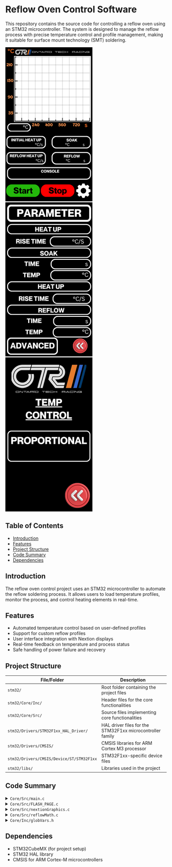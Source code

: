 # Reflow Oven Control Software

This repository contains the source code for controlling a reflow oven using an STM32 microcontroller. The system is designed to manage the reflow process with precise temperature control and profile management, making it suitable for surface mount technology (SMT) soldering.


![Nextion Page](1.png)
![Nextion Page](2.png)
![Nextion Page](3.png)
## Table of Contents
- [Introduction](#introduction)
- [Features](#features)
- [Project Structure](#project-structure)
- [Code Summary](#code-summary)
- [Dependencies](#dependencies)


## Introduction
The reflow oven control project uses an STM32 microcontroller to automate the reflow soldering process. It allows users to load temperature profiles, monitor the process, and control heating elements in real-time.

## Features
- Automated temperature control based on user-defined profiles
- Support for custom reflow profiles
- User interface integration with Nextion displays
- Real-time feedback on temperature and process status
- Safe handling of power failure and recovery

## Project Structure

| File/Folder                              | Description                                                                |
|------------------------------------------|----------------------------------------------------------------------------|
| `stm32/`                                 | Root folder containing the project files                                   |
| `stm32/Core/Inc/`                        | Header files for the core functionalities                                  |
| `stm32/Core/Src/`                        | Source files implementing core functionalities                             |
| `stm32/Drivers/STM32F1xx_HAL_Driver/`    | HAL driver files for the STM32F1xx microcontroller family                  |
| `stm32/Drivers/CMSIS/`                   | CMSIS libraries for ARM Cortex M3 processor                                |
| `stm32/Drivers/CMSIS/Device/ST/STM32F1xx`| STM32F1xx-specific device files                                            |
| `stm32/libs/`                            | Libraries used in the project                                              |

## Code Summary

<details>
  <summary><code>Core/Src/main.c</code></summary>
  
# Detailed Code Summary for main.c

This is a summary of the `main.c` file used in the reflow oven control system based on STM32. Below is a breakdown of each section, including relevant code snippets and explanations for key functionalities.

## File Description: `Core/Src/main.c`

<details>
  <summary>Overview</summary>
  The `main.c` file is the entry point of the application. It initializes the hardware peripherals and handles the core loop that controls the reflow oven process.

  **Main Responsibilities:**
  - Initialize hardware (GPIO, SPI, Timers, UART)
  - Configure system clock
  - Run the infinite loop that executes the reflow oven logic
</details>

<details>
  <summary>Detailed Explanation</summary>

# Detailed Step-by-Step Explanation of main.c

This guide provides a detailed explanation of every function and major lines of code in the `main.c` file. It covers peripheral initialization, callbacks, and main control logic for the reflow oven system.
The code snippets attached are commented for the explanation.

## 1. File Header and License Information

```c
/* USER CODE BEGIN Header */
/**
 *****************************************************************************
 * @file           : main.c
 * @brief          : Main program body
 *****************************************************************************
 * @attention
 * All rights reserved.
 *
 * This software component is licensed by ST under BSD 3-Clause license.
 *****************************************************************************
 */
```
- **What It Does**: This section contains the standard file header for the main program file. It includes license details and a brief description of the file.

## 2. Includes Section

```c
#include "main.h"
#include "globVars.h"
```
- **What It Does**: 
  - `main.h`: This includes the main definitions and function declarations for peripheral initialization and core functionality.
  - `globVars.h`: This includes global variables shared across different parts of the project.

## 3. Private Variables Declaration

```c
SPI_HandleTypeDef hspi1;
TIM_HandleTypeDef htim1;
TIM_HandleTypeDef htim4;
UART_HandleTypeDef huart1;
```
- **What It Does**: These are the handles for the peripherals used:
  - `hspi1`: SPI1 instance for communicating with devices like sensors.
  - `htim1`: Timer 1 used for generating PWM signals to control the heating elements.
  - `htim4`: Timer 4 used for timing events like temperature measurement intervals.
  - `huart1`: UART1 used for serial communication, which can be used to communicate with external devices like a computer or display.

## 4. Global Variables

```c
uint8_t data[2];  // Used for SPI data reception.
uint8_t ReflowCurve[4000];  // Stores the reflow temperature curve.
float temp;  // Stores the current temperature value.
float duty;  // Stores the current PWM duty cycle value.
uint32_t data_flash[] = { 400, 200, 0, 50, 900, 2 };  // Example data for flash storage.
arm_pid_instance_f32 PID;  // PID controller instance.
ReflowTemplate ReflowParameters;  // Reflow parameters template.
uint8_t ReflowEnable = 0;  // Flag to enable the reflow process.
uint16_t ReflowIndex = 0;  // Index for traversing the reflow curve.
float32_t debug = 0;  // Debug variable for testing purposes.
uint8_t Cmd_End[] = { 0xFF, 0xFF, 0xFF };  // Command end marker for UART communication.
uint8_t UART_Recieved_Data[5] = { 'p', '0', 'x', 'x', 'x' };  // Buffer for UART received data.
uint8_t UART_Recieved_Flag = 0;  // Flag indicating UART data has been received.
char input[20];  // Buffer for user input via UART.
uint16_t PhaseIndex[] = { 0, 0, 0, 0, 0 };  // Indices representing different phases of the reflow process.
char ConsoleMSG[20];  // Buffer for console messages.
uint8_t TempDrawEnable = 0;  // Flag for enabling temperature drawing on the screen.
uint32_t TempDrawCounter = 0;  // Counter for drawing temperature data at intervals.
```

## 5. Main Function

```c
int main(void) {
    HAL_Init();  // Initialize the Hardware Abstraction Layer (HAL)
    SystemClock_Config();  // Configure the system clock
    MX_GPIO_Init();  // Initialize GPIOs
    MX_SPI1_Init();  // Initialize SPI1
    MX_TIM4_Init();  // Initialize Timer 4
    MX_TIM1_Init();  // Initialize Timer 1 for PWM
    MX_USART1_UART_Init();  // Initialize UART1

    // Start timers and PWM
    HAL_TIM_Base_Start_IT(&htim4);  // Start Timer 4 with interrupts
    HAL_TIM_PWM_Start(&htim1, TIM_CHANNEL_1);  // Start Timer 1 in PWM mode for heating control

    htim1.Instance->CCR1 = 10;  // Set PWM duty cycle to 10%

    HAL_Delay(2000);  // Initial delay for system stabilization

    // Setup UART reception with interrupt
    HAL_UART_Receive_IT(&huart1, UART_Recieved_Data, 5);
    sprintf(ConsoleMSG, "IDLE");  // Initialize system state to "IDLE"

    // Update display and draw reflow curve
    Update_Page_0();  // Function to refresh the Nextion display
    Draw_Reflow_Curve();  // Function to draw the temperature profile curve on the display

    while (1) {
        HandleGui();  // Process user interface updates (e.g., buttons, screen commands)
        HAL_Delay(500);  // Main loop delay for processing
        if (strncmp((char*) UART_Recieved_Data, "p0xxx", 5) == 0) {
            debug = 5;  // If specific command is received via UART, set debug flag
        }
    }
}
```
- **What It Does**: 
  - The main function initializes all the hardware peripherals (GPIO, SPI, TIM, UART), starts the timers and PWM, and enters an infinite loop where the system continuously processes user input, updates the GUI, and monitors the temperature.

## 6. Callback: `void HAL_TIM_PeriodElapsedCallback(TIM_HandleTypeDef *htim)`

```c
void HAL_TIM_PeriodElapsedCallback(TIM_HandleTypeDef *htim) {
    TempDrawCounter++;  // Increment drawing counter

    if (htim == &htim4) {  // If the interrupt is triggered by Timer 4
        HAL_GPIO_WritePin(CS_GPIO_Port, CS_Pin, 0);  // Enable SPI communication
        HAL_SPI_Receive(&hspi1, data, 2, 100);  // Read temperature data from sensor via SPI
        HAL_GPIO_WritePin(CS_GPIO_Port, CS_Pin, 1);  // Disable SPI communication
        temp = ((((uint16_t) data[1] << 8) | data[2]) >> 3) * 0.249;  // Calculate temperature from raw data

        if (ReflowEnable == 1) {  // If reflow process is enabled
            // Display the current phase of the reflow process
            if (ReflowIndex == PhaseIndex[0]) sprintf(ConsoleMSG, "HEAT UP");
            if (ReflowIndex == PhaseIndex[1]) sprintf(ConsoleMSG, "SOAK");
            if (ReflowIndex == PhaseIndex[2]) sprintf(ConsoleMSG, "HEAT UP");
            if (ReflowIndex == PhaseIndex[3]) sprintf(ConsoleMSG, "REFLOW");
            if (ReflowIndex == PhaseIndex[4]) sprintf(ConsoleMSG, "COOL DOWN");

            // Perform PID control based on temperature error
            float pid_error = ReflowCurve[ReflowIndex + 1] - temp;  // Calculate the error between desired and actual temperature
            duty = arm_pid_f32(&PID, pid_error);  // Use PID controller to calculate duty cycle

            // Limit duty cycle to prevent over/under-heating
            if (duty > 1000) { duty = 1000; PID.Ki = 0; }
            else if (duty < 0) { duty = 0; }
            else { PID.Ki = ReflowParameters.Ki; }

            htim1.Instance->CCR1 = (uint16_t) duty;  // Apply duty cycle to PWM for heating

            ReflowIndex++;  // Move to the next point in the reflow profile

            if (ReflowIndex == PhaseIndex[4]) {  // If the last phase is reached, finish the process
                sprintf(ConsoleMSG, "FINISHED");
                ReflowEnable = 0;
            }
        } else {
            ReflowIndex = 0;  // Reset index if reflow is not enabled
            htim1.Instance->CCR1 = 0;  // Set duty cycle to 0, stopping heating
        }
    }
}
```
- **What It Does**: This callback is triggered by Timer 4 and performs temperature measurement, reflow process control, and updates the GUI during the reflow process.

## 7. Peripheral Initialization Functions

```c
void SystemClock_Config(void) { /*...*/ }
static void MX_SPI1_Init(void) { /*...*/ }
static void MX_TIM4_Init(void) { /*...*/ }
static void MX_TIM1_Init(void) { /*...*/ }
static void MX_USART1_UART_Init(void) { /*...*/ }
```
- **What They Do**: These functions initialize each peripheral (SPI, Timer, UART) with specific configurations for the reflow oven system.

## 8. Error Handling

```c
void Error_Handler(void) {
    __disable_irq();  // Disable interrupts to prevent further issues
    while (1) { }
}
```
- **What It Does**: This function handles system errors by halting the program and disabling interrupts to prevent further damage.

</details>


</details>

<details>
  <summary><code>Core/Src/FLASH_PAGE.c</code></summary>
 

# Step-by-Step Instructions for FLASH_PAGE.c

This guide provides detailed, actionable instructions on how to use and recreate the functionality provided by the `FLASH_PAGE.c` file. It explains each function and the necessary commands or operations related to flash memory.

## File Description: `Core/Src/FLASH_PAGE.c`

<details>
  <summary>Overview</summary>
  The `FLASH_PAGE.c` file handles operations for reading from, writing to, and erasing flash memory pages in the STM32 microcontroller. These operations are critical for saving and retrieving settings or profiles, such as the reflow temperature curves in the oven system.
</details>

<details>
  <summary>Detailed Instructions</summary>

### Includes
```c
#include "FLASH_PAGE.h"
#include "stm32f1xx_hal.h"
```
- **What to Do**: Make sure these files are included in your project.
  - `FLASH_PAGE.h`: The header file declares the functions used for flash memory operations.
  - `stm32f1xx_hal.h`: Provides access to the STM32 HAL libraries, enabling low-level flash memory control.

### Function: `FLASH_PageErase`
```c
HAL_StatusTypeDef FLASH_PageErase(uint32_t PageAddress) {
    HAL_StatusTypeDef status;
    FLASH_EraseInitTypeDef EraseInitStruct;
    uint32_t PageError;

    HAL_FLASH_Unlock();  // Unlock the Flash memory for erasing

    EraseInitStruct.TypeErase = FLASH_TYPEERASE_PAGES;
    EraseInitStruct.PageAddress = PageAddress;
    EraseInitStruct.NbPages = 1;

    status = HAL_FLASHEx_Erase(&EraseInitStruct, &PageError);  // Erase the page

    HAL_FLASH_Lock();  // Lock the Flash memory after erasing

    return status;
}
```
- **What It Does**: Erases a single page of flash memory located at `PageAddress`.
- **Step-by-Step**:
  1. **Unlock Flash Memory**: `HAL_FLASH_Unlock()` unlocks the memory, allowing write and erase operations.
  2. **Set Erase Parameters**: You define the page address and specify that only one page will be erased (`NbPages = 1`).
  3. **Erase Page**: The function `HAL_FLASHEx_Erase` erases the specified page. You can check the `status` and `PageError` to ensure successful operation.
  4. **Lock Flash Memory**: After erasing, lock the memory using `HAL_FLASH_Lock()` to prevent unintended writes.
- **Recreate**: Use this function whenever you need to clear data from a specific flash memory page, such as when resetting settings or profiles.

### Function: `FLASH_WriteData`
```c
HAL_StatusTypeDef FLASH_WriteData(uint32_t StartPageAddress, uint32_t *Data, uint16_t numberofwords) {
    HAL_StatusTypeDef status = HAL_OK;

    HAL_FLASH_Unlock();  // Unlock Flash memory for writing

    for (uint16_t i = 0; i < numberofwords; i++) {
        status = HAL_FLASH_Program(FLASH_TYPEPROGRAM_WORD, StartPageAddress + (i * 4), Data[i]);
        if (status != HAL_OK) {
            break;
        }
    }

    HAL_FLASH_Lock();  // Lock the Flash memory after writing

    return status;
}
```
- **What It Does**: Writes data from an array (`Data`) into flash memory starting at `StartPageAddress`.
- **Step-by-Step**:
  1. **Unlock Flash Memory**: Use `HAL_FLASH_Unlock()` to enable writing.
  2. **Iterate Over Data**: For each word in the `Data` array, use `HAL_FLASH_Program` to write it to flash memory. The address is calculated as `StartPageAddress + (i * 4)`, where `i` is the index and 4 is the size of each word (32 bits).
  3. **Error Handling**: If an error occurs during writing (`status != HAL_OK`), the process stops and the error is returned.
  4. **Lock Flash Memory**: After writing, lock the flash memory using `HAL_FLASH_Lock()`.
- **Recreate**: This function is useful when you need to store persistent data, such as temperature profiles or settings, in non-volatile memory.

### Function: `FLASH_ReadData`
```c
void FLASH_ReadData(uint32_t StartPageAddress, uint32_t *RxBuf, uint16_t numberofwords) {
    for (uint16_t i = 0; i < numberofwords; i++) {
        RxBuf[i] = *(volatile uint32_t *)(StartPageAddress + (i * 4));
    }
}
```
- **What It Does**: Reads data from flash memory and stores it into the `RxBuf` buffer.
- **Step-by-Step**:
  1. **Direct Memory Access**: The function uses pointer arithmetic to directly access flash memory and copy the contents into `RxBuf`. The memory address is calculated as `StartPageAddress + (i * 4)` for each word.
  2. **Store Data in Buffer**: Each word of data is read and stored into the corresponding position in `RxBuf`.
- **Recreate**: Use this function to retrieve stored data from flash memory, such as when loading saved settings or profiles.

</details>


</details>

<details>
  <summary><code>Core/Src/nextionGraphics.c</code></summary>

# Step-by-Step Instructions for nextionGraphics.c

This guide provides detailed, actionable instructions on how to use and recreate the functionality provided by the `nextionGraphics.c` file. It explains each function and the necessary commands to be sent to the Nextion display module for controlling the reflow oven user interface.

## File Description: `Core/Src/nextionGraphics.c`

<details>
  <summary>Overview</summary>
  The `nextionGraphics.c` file handles communication with the Nextion display, which is the main user interface for the reflow oven system. The code sends commands to update the display, sends text, and handles initialization over UART.
</details>

<details>
  <summary>Detailed Instructions</summary>

### Includes
```c
#include "nextionGraphics.h"
#include "stm32f1xx_hal.h"
```
- **What to Do**: Ensure these files are included in your project.
  - `nextionGraphics.h` declares the functions for interacting with the Nextion display.
  - `stm32f1xx_hal.h` gives access to the STM32 HAL libraries for UART communication.

### Function: `Nextion_SendString`
```c
void Nextion_SendString(char *ID, char *string) {
    char buf[50];
    sprintf(buf, "%s.txt="%s"", ID, string);
    HAL_UART_Transmit(&huart1, (uint8_t *)buf, strlen(buf), 100);
    HAL_UART_Transmit(&huart1, (uint8_t *)"ÿÿÿ", 3, 100);  // End command
}
```
- **What It Does**: Sends a string to a specific text field on the Nextion display.
- **Command to Send**: 
  - The command format is `ID.txt="string"`. 
  - For example, to set the text field with ID `"t0"` to display `"Hello"`, you would send the command: `t0.txt="Hello"`.
- **How It Works**:
  - The command is sent to the display over UART using `HAL_UART_Transmit`.
  - The `ÿÿÿ` sequence must be appended to the command to signify its end.
- **Recreate**: Ensure UART is configured and linked to the Nextion display and the `Nextion_SendString` function is called whenever you want to update a text field.

### Function: `Nextion_RefreshDisplay`
```c
void Nextion_RefreshDisplay(void) {
    // Function to refresh the display or update relevant screen elements
}
```
- **What It Does**: This function would be used to refresh the Nextion display or update multiple elements at once.
- **What to Send**: 
  - This will likely involve sending multiple commands to update different UI elements, such as text fields, buttons, or progress bars.
  - For instance, updating a text field might involve `t1.txt="New Value"`, and updating a progress bar might involve `j0.val=50`.
- **Recreate**: Implement commands that update the key elements of the display in one function to ensure the display is always synchronized with the system’s state.

### Function: `Nextion_SendCommand`
```c
void Nextion_SendCommand(char *command) {
    HAL_UART_Transmit(&huart1, (uint8_t *)command, strlen(command), 100);
    HAL_UART_Transmit(&huart1, (uint8_t *)"ÿÿÿ", 3, 100);  // End command
}
```
- **What It Does**: Sends a custom command to the Nextion display.
- **Command to Send**: 
  - You can send any valid Nextion command using this function. For example, to change the display page to page 1, you would send the command: `page 1`.
- **Recreate**: Use this function to send any general command that the Nextion display recognizes. Don’t forget to append `ÿÿÿ` at the end of each command.

### Function: `Nextion_Init`
```c
void Nextion_Init(void) {
    Nextion_SendCommand("page 0");  // Set initial page
}
```
- **What It Does**: Initializes the Nextion display by sending a startup command.
- **Command to Send**: 
  - To set the initial page on the display to page 0, send the command `page 0`.
  - Other initialization commands could include setting default values for text fields or progress bars.
- **Recreate**: Call this function on system startup to ensure the display starts at the correct page and has all elements set to their initial values.

</details>


</details>

<details>
  <summary><code>Core/Src/reflowMath.c</code></summary>

# Step-by-Step Instructions for reflowMath.c

This guide provides detailed, actionable instructions on how to use and recreate the functionality provided by the `reflowMath.c` file. It explains each function and the calculations used to control the reflow oven's heating profile.

## File Description: `Core/Src/reflowMath.c`
<details>
  <summary>Overview</summary>
- This file contains the mathematical functions necessary for creating the temperature profile used in the reflow oven process. It manages the generation of the reflow curve, as well as the calculation of PID control for the heating system.
</details>
<details>
  <summary>Detailed Instructions</summary>

## 1. Includes Section

```c
#include "reflowMath.h"
#include "main.h"
```
- **What It Does**: 
  - `reflowMath.h`: The header file that declares the functions implemented in `reflowMath.c`.
  - `main.h`: Provides access to the global variables and functions defined in the main system file.

## 2. Global Variables

```c
extern ReflowTemplate ReflowParameters;  // Reflow template that holds the parameters for the reflow process.
extern uint8_t ReflowCurve[4000];  // The reflow curve that represents the temperature profile.
```
- **What They Do**:
  - `ReflowParameters`: This structure holds the key parameters like temperature setpoints and timing for each phase of the reflow process.
  - `ReflowCurve`: Stores the temperature data points that define the reflow curve (temperature profile over time).

## 3. Function: `calculateReflowCurve`

```c
void calculateReflowCurve(void) {
    float startTemp = ReflowParameters.StartTemp;
    float soakTemp = ReflowParameters.SoakTemp;
    float reflowTemp = ReflowParameters.ReflowTemp;
    float coolTemp = ReflowParameters.CoolTemp;
    uint16_t soakTime = ReflowParameters.SoakTime;
    uint16_t reflowTime = ReflowParameters.ReflowTime;
    uint16_t coolTime = ReflowParameters.CoolTime;

    // Set up the curve for heating up
    for (int i = 0; i < soakTime; i++) {
        ReflowCurve[i] = startTemp + ((soakTemp - startTemp) * i) / soakTime;
    }

    // Soaking phase
    for (int i = soakTime; i < soakTime + reflowTime; i++) {
        ReflowCurve[i] = soakTemp + ((reflowTemp - soakTemp) * (i - soakTime)) / reflowTime;
    }

    // Cooling down phase
    for (int i = soakTime + reflowTime; i < soakTime + reflowTime + coolTime; i++) {
        ReflowCurve[i] = reflowTemp + ((coolTemp - reflowTemp) * (i - soakTime - reflowTime)) / coolTime;
    }
}
```
- **What It Does**: This function calculates the temperature profile (reflow curve) based on the setpoints and timing parameters provided in `ReflowParameters`.
- **Step-by-Step**:
  1. **Initialize Temperature Variables**: Start, soak, reflow, and cool temperatures are assigned from `ReflowParameters`.
  2. **Generate Soak Curve**: The system calculates the temperature increase during the soaking phase by linearly interpolating between `startTemp` and `soakTemp`.
  3. **Generate Reflow Curve**: The temperature ramps up from `soakTemp` to `reflowTemp` during the reflow phase.
  4. **Generate Cool Down Curve**: Finally, the system generates a cool-down curve that brings the temperature from `reflowTemp` to `coolTemp`.
  
  This curve is stored in `ReflowCurve` and will be used to control the heating elements in the reflow oven.

## 4. Function: `setReflowParameters`

```c
void setReflowParameters(void) {
    // Example of setting the default values for the reflow parameters
    ReflowParameters.StartTemp = 25;  // Start temperature (room temp)
    ReflowParameters.SoakTemp = 150;  // Soaking temperature
    ReflowParameters.ReflowTemp = 230;  // Peak reflow temperature
    ReflowParameters.CoolTemp = 100;  // Cool down temperature
    ReflowParameters.SoakTime = 180;  // Time to reach soaking temperature (in seconds)
    ReflowParameters.ReflowTime = 60;  // Time to reach reflow temperature (in seconds)
    ReflowParameters.CoolTime = 120;  // Time for cooling down (in seconds)
    ReflowParameters.KP = 1.0;  // PID proportional gain
    ReflowParameters.Ki = 0.1;  // PID integral gain
    ReflowParameters.KD = 0.05;  // PID derivative gain
}
```
- **What It Does**: This function sets the default reflow parameters that will be used to create the reflow temperature profile.
- **Step-by-Step**:
  1. **Set Temperatures**: Initializes the starting temperature, soaking temperature, reflow temperature, and cool down temperature.
  2. **Set Timing**: Configures the time duration for each phase (soaking, reflow, and cooling).
  3. **Set PID Gains**: Sets the gains for the PID controller, which will be used to regulate the temperature during the reflow process.

## 5. Function: `calculatePID`

```c
float calculatePID(float setpoint, float currentTemp) {
    static float lastError = 0;
    static float integral = 0;

    float error = setpoint - currentTemp;
    integral += error;  // Integral of error over time
    float derivative = error - lastError;  // Rate of change of error

    // PID formula: output = KP * error + Ki * integral + KD * derivative
    float output = (ReflowParameters.KP * error) + 
                   (ReflowParameters.Ki * integral) + 
                   (ReflowParameters.KD * derivative);

    lastError = error;  // Update lastError for the next calculation

    return output;
}
```
- **What It Does**: This function calculates the control output for the heating element based on the difference between the desired temperature (setpoint) and the current temperature using a PID controller.
- **Step-by-Step**:
  1. **Calculate Error**: Compute the error between the desired temperature (`setpoint`) and the current temperature (`currentTemp`).
  2. **Integral Calculation**: Add the error to the integral to account for accumulated error over time.
  3. **Derivative Calculation**: Compute the rate of change of error (how fast the error is changing).
  4. **Apply PID Formula**: Use the PID formula to compute the output, which will be used to adjust the heating element's duty cycle.

## 6. Error Handling: `Error_Handler`

```c
void Error_Handler(void) {
    while (1) {
        // Infinite loop in case of system errors
    }
}
```
- **What It Does**: This function is executed when an error occurs in the system. It enters an infinite loop to stop further operation until the error is resolved.

</details>

</details>

<details>
  <summary><code>Core/Inc/globVars.h</code></summary>
Step-by-Step Instructions for globVars.h

This guide provides detailed, actionable instructions on how to use and understand the global variables declared in the `globVars.h` file. It explains the purpose of each variable and how it is used across the reflow oven system.

## File Description: `Core/Inc/globVars.h`
<details>
  <summary>Overview</summary>
This file contains global variables that are shared across multiple files in the reflow oven control system. These variables include the reflow process parameters, control flags, and buffers for communication and temperature tracking.
  
</details>

<details>
  <summary>Detailed</summary>
Detailed Step-by-Step Explanation of globVars.h

This guide provides a detailed explanation of every global variable and major lines of code in the `globVars.h` file. It covers global variables used throughout the reflow oven system.

## 1. Includes Section

```c
#include "arm_math.h"
#include "reflowMath.h"
```
- **What It Does**: 
  - `arm_math.h`: This header file provides access to ARM's CMSIS-DSP library, used for mathematical operations like PID control.
  - `reflowMath.h`: This file contains function declarations for the math functions related to reflow curve calculation and PID control.

## 2. Data Structures and Typedefs

```c
typedef struct {
    float StartTemp;
    float SoakTemp;
    float ReflowTemp;
    float CoolTemp;
    uint16_t SoakTime;
    uint16_t ReflowTime;
    uint16_t CoolTime;
    float KP;
    float Ki;
    float KD;
} ReflowTemplate;
```
- **What It Does**: This `ReflowTemplate` structure holds all the parameters needed for a complete reflow process. It includes:
  - **Temperatures**: Starting, soaking, reflow, and cooling temperatures.
  - **Timing**: Duration for each phase of the reflow process (soak, reflow, cool down).
  - **PID Gains**: Parameters for the PID controller, which regulates the heating element's power.

## 3. Global Variables

### Reflow Template and Curve
```c
extern ReflowTemplate ReflowParameters;
extern uint8_t ReflowCurve[4000];
```
- **What They Do**:
  - `ReflowParameters`: Stores the settings for the current reflow process (temperatures, timings, and PID gains).
  - `ReflowCurve`: An array that holds the calculated temperature points for the reflow curve. This is used to control the oven's temperature over time.

### UART Communication
```c
extern uint8_t UART_Recieved_Data[5];
extern uint8_t UART_Recieved_Flag;
```
- **What They Do**:
  - `UART_Recieved_Data`: Buffer that stores data received over UART communication.
  - `UART_Recieved_Flag`: A flag indicating that new data has been received over UART.

### PID Control
```c
extern arm_pid_instance_f32 PID;
```
- **What It Does**: This variable represents the PID controller instance from the ARM CMSIS library, used to compute the heating element's duty cycle based on the reflow profile.

## 4. Other Variables

### Debugging and Console Output
```c
extern char ConsoleMSG[20];
extern float32_t debug;
```
- **What They Do**:
  - `ConsoleMSG`: Stores messages that will be displayed on the system console or screen.
  - `debug`: A float variable used for debugging purposes to track and test values.

### Temperature Drawing and Tracking
```c
extern uint8_t TempDrawEnable;
extern uint32_t TempDrawCounter;
```
- **What They Do**:
  - `TempDrawEnable`: A flag that determines whether temperature data should be drawn on the display.
  - `TempDrawCounter`: A counter that keeps track of the number of times temperature data has been drawn.

### Phase Tracking for the Reflow Process
```c
extern uint16_t PhaseIndex[5];
extern uint16_t ReflowIndex;
```
- **What They Do**:
  - `PhaseIndex`: An array used to mark the start and end points of each phase in the reflow process (e.g., heat up, soak, reflow, cool down).
  - `ReflowIndex`: Keeps track of the current position in the reflow curve during the process.

### Control Flags
```c
extern uint8_t ReflowEnable;
```
- **What It Does**: A flag used to enable or disable the reflow process. When this flag is set, the system will start executing the reflow temperature control loop.

## 5. Command Data
```c
extern uint8_t Cmd_End[3];
```
- **What It Does**: This array stores the command termination sequence (0xFF, 0xFF, 0xFF), which is sent at the end of every command during UART communication with external devices like the Nextion display.
</details>

</details>

## Dependencies
- STM32CubeMX (for project setup)
- STM32 HAL library
- CMSIS for ARM Cortex-M microcontrollers


